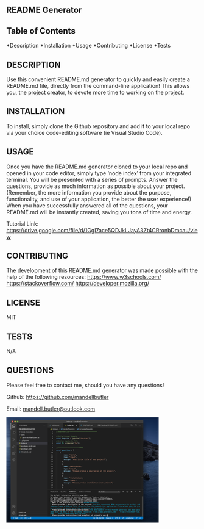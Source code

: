 ## README Generator
    
## Table of Contents
*Description
*Installation
*Usage
*Contributing
*License
*Tests

    
## DESCRIPTION
    
Use this convenient README.md generator to quickly and easily create a README.md file, directly from the command-line application! This allows you, the project creator, to devote more time to working on the project.


    
## INSTALLATION
    
To install, simply clone the Github repository and add it to your local repo via your choice code-editing software (ie Visual Studio Code).



    
## USAGE
    
Once you have the README.md generator cloned to your local repo and opened in your code editor, simply  type ‘node index’ from your integrated terminal. You will be presented with a series of prompts. Answer the questions, provide as much information as possible about your project. (Remember, the more information you provide about the purpose, functionality, and use of your application, the better the user experience!) When you have successfully answered all of the questions, your README.md will be instantly created, saving you tons of time and energy.

Tutorial Link: https://drive.google.com/file/d/1GgI7ace5QDJkLJayA3Zt4CRronbDmcau/view

    
## CONTRIBUTING
    
The development of this README.md generator was made possible with the help of the following resources: https://www.w3schools.com/ https://stackoverflow.com/   https://developer.mozilla.org/


    
## LICENSE
    
MIT


    
## TESTS
    
N/A

    
    
## QUESTIONS

Please feel free to contact me, should you have any questions!

    
Github: https://github.com/mandellbutler

Email: mandell.butler@outlook.com

<img src="assets/images/readme.png" width="400">


